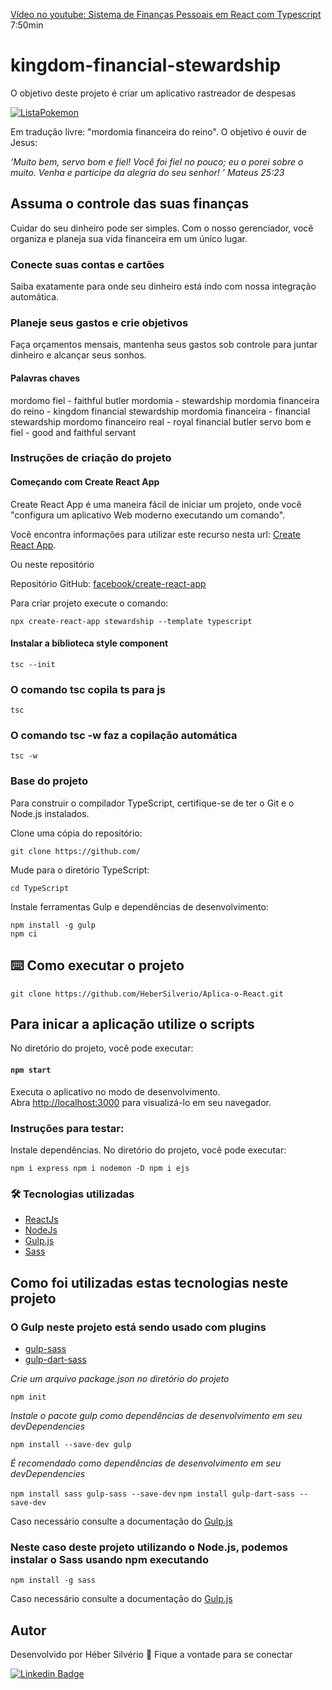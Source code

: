[Vídeo no youtube: Sistema de Finanças Pessoais em React com Typescript](https://youtu.be/_hytKpMc04E)
7:50min

# kingdom-financial-stewardship

O  objetivo deste projeto é criar um aplicativo rastreador de despesas

<a target="_blank" rel="noopener noreferrer" href="https://github.com/HeberSilverio/Aplica-o-React/blob/main/lista-pokemon/src/img/ListaPokemonGif.gif">
    <img src="https://github.com/HeberSilverio/Aplica-o-React/blob/main/lista-pokemon/src/img/ListaPokemonGif.gif" alt="ListaPokemon" style="max-width: 40%;">
</a> </br>

Em tradução livre: "mordomia financeira do reino". 
O objetivo é ouvir de Jesus:

*‘Muito bem, servo bom e fiel! Você foi fiel no pouco; eu o porei sobre o muito. Venha e participe da alegria do seu senhor! ’* *_Mateus 25:23_*

## Assuma o controle das suas finanças
Cuidar do seu dinheiro pode ser simples. Com o nosso gerenciador, você organiza e planeja sua vida financeira em um único lugar.

### Conecte suas contas e cartões

Saiba exatamente para onde seu dinheiro está indo com nossa integração automática.

### Planeje seus gastos e crie objetivos

Faça orçamentos mensais, mantenha seus gastos sob controle para juntar dinheiro e alcançar seus sonhos.


#### Palavras chaves
mordomo fiel - faithful butler
mordomia - stewardship
mordomia financeira do reino - kingdom financial stewardship
mordomia financeira - financial stewardship
mordomo financeiro real - royal financial butler
servo bom e fiel - good and faithful servant

### Instruções de criação do projeto

#### Começando com Create React App

Create React App é uma maneira fácil de iniciar um projeto, onde você "configura um aplicativo Web moderno executando um comando".

Você encontra informações para utilizar este recurso nesta url: 
[Create React App](https://create-react-app.dev/).

Ou neste repositório

Repositório GitHub: [facebook/create-react-app](https://github.com/facebook/create-react-app)

Para criar projeto execute o comando:

`npx create-react-app stewardship --template typescript`

#### Instalar a biblioteca style component

`tsc --init`

### O comando tsc copila ts para js

`tsc`

### O comando tsc -w faz a copilação automática

`tsc -w`

### Base do projeto
Para construir o compilador TypeScript, certifique-se de ter o Git e o Node.js instalados.

Clone uma cópia do repositório:

`git clone https://github.com/`

Mude para o diretório TypeScript:

`cd TypeScript`

Instale ferramentas Gulp e dependências de desenvolvimento:

```
npm install -g gulp
npm ci
```







## ⌨️ Como executar o projeto
``` Clonando o repositório
git clone https://github.com/HeberSilverio/Aplica-o-React.git

```

## Para inicar a aplicação utilize o scripts 

No diretório do projeto, você pode executar:

#### `npm start`

Executa o aplicativo no modo de desenvolvimento.\
Abra [http://localhost:3000](http://localhost:3000) para visualizá-lo em seu navegador.

### Instruções para testar: 

Instale dependências. No diretório do projeto, você pode executar:

`npm i express npm i nodemon -D npm i ejs`


### 🛠️ Tecnologias utilizadas
* <a href="https://pt-br.reactjs.org/" rel="nofollow">ReactJs</a>
* <a href="https://nodejs.org/en/" rel="nofollow">NodeJs</a>
* <a href="https://gulpjs.com/" rel="nofollow">Gulp.js</a>
* <a href="https://sass-lang.com/" rel="nofollow">Sass</a>

## Como foi utilizadas estas tecnologias neste projeto



### O Gulp neste projeto está sendo usado com plugins

- [gulp-sass](https://www.npmjs.com/package/gulp-sass)
- [gulp-dart-sass](https://www.npmjs.com/package/gulp-sass)

*Crie um arquivo package.json no diretório do projeto*

`npm init`

*Instale o pacote gulp como dependências de desenvolvimento em seu devDependencies*

`npm install --save-dev gulp`

*É recomendado como dependências de desenvolvimento em seu devDependencies*

`npm install sass gulp-sass --save-dev`
`npm install gulp-dart-sass --save-dev`

Caso necessário consulte a documentação do <a href="https://gulpjs.com/" rel="nofollow">Gulp.js</a>

### Neste caso deste projeto utilizando o Node.js, podemos instalar o Sass usando npm executando

`npm install -g sass`

Caso necessário consulte a documentação do <a href="https://gulpjs.com/" rel="nofollow">Gulp.js</a>



## Autor
Desenvolvido por Héber Silvério 👋 Fique a vontade para se conectar

<a href="https://www.linkedin.com/in/hebersilverio/" rel="nofollow"><img src="https://camo.githubusercontent.com/c93fed3759c4a34198be7edef401a101e9454245/68747470733a2f2f696d672e736869656c64732e696f2f62616467652f6c696e6b6564696e2d2532333030373742352e7376673f267374796c653d666f722d7468652d6261646765266c6f676f3d6c696e6b6564696e266c6f676f436f6c6f723d7768697465266c696e6b3d68747470733a2f2f7777772e6c696e6b6564696e2e636f6d2f696e2f6d617263696c696f636f72726569612f" alt="Linkedin Badge" data-canonical-src="https://img.shields.io/badge/linkedin-%230077B5.svg?&amp;style=for-the-badge&amp;logo=linkedin&amp;logoColor=white&amp;link=https://www.linkedin.com/in/hebersilverio/" style="max-width:100%;"></a>

